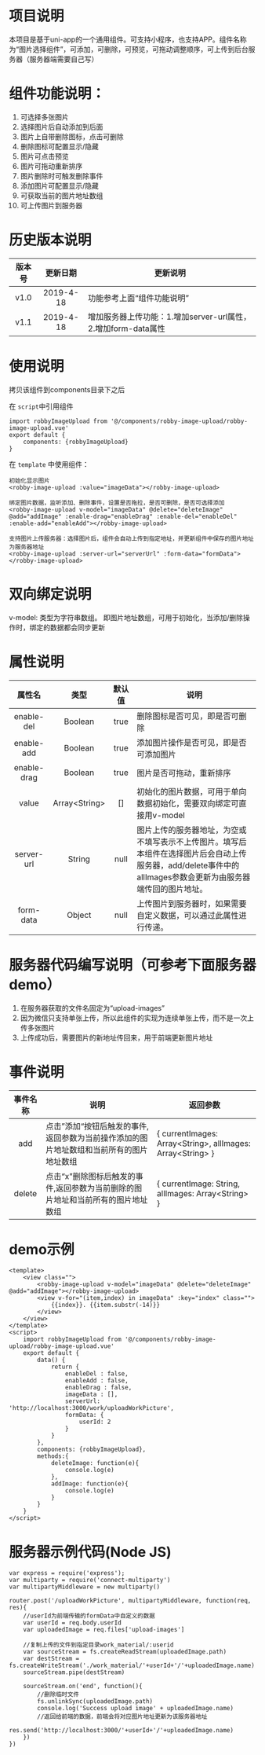 # 项目说明
本项目是基于uni-app的一个通用组件。可支持小程序，也支持APP。组件名称为“图片选择组件”，可添加，可删除，可预览，可拖动调整顺序，可上传到后台服务器（服务器端需要自己写）

# 组件功能说明：
1. 可选择多张图片
2. 选择图片后自动添加到后面
4. 图片上自带删除图标，点击可删除
5. 删除图标可配置显示/隐藏
7. 图片可点击预览
8. 图片可拖动重新排序
9. 图片删除时可触发删除事件
10. 添加图片可配置显示/隐藏
11. 可获取当前的图片地址数组
12. 可上传图片到服务器

# 历史版本说明
版本号|更新日期|更新说明
:-:|:-:|-
v1.0|2019-4-18|功能参考上面“组件功能说明”
v1.1|2019-4-18|增加服务器上传功能：1.增加server-url属性， 2.增加form-data属性

# 使用说明
拷贝该组件到components目录下之后

在 `script`中引用组件
```
import robbyImageUpload from '@/components/robby-image-upload/robby-image-upload.vue'
export default {
    components: {robbyImageUpload}
}
```

在 `template` 中使用组件：
```
初始化显示图片
<robby-image-upload :value="imageData"></robby-image-upload>

绑定图片数据，监听添加、删除事件，设置是否拖拉，是否可删除，是否可选择添加
<robby-image-upload v-model="imageData" @delete="deleteImage" @add="addImage" :enable-drag="enableDrag" :enable-del="enableDel" :enable-add="enableAdd"></robby-image-upload>

支持图片上传服务器：选择图片后，组件会自动上传到指定地址，并更新组件中保存的图片地址为服务器地址
<robby-image-upload :server-url="serverUrl" :form-data="formData"></robby-image-upload>
```

# 双向绑定说明
v-model: 类型为字符串数组。 即图片地址数组，可用于初始化，当添加/删除操作时，绑定的数据都会同步更新

# 属性说明
属性名|类型|默认值|说明
:-:|:-:|:-:|-
enable-del|Boolean|true|删除图标是否可见，即是否可删除
enable-add|Boolean|true|添加图片操作是否可见，即是否可添加图片
enable-drag|Boolean|true|图片是否可拖动，重新排序
value|Array&lt;String&gt;|[]|初始化的图片数据，可用于单向数据初始化，需要双向绑定可直接用v-model
server-url|String|null|图片上传的服务器地址，为空或不填写表示不上传图片。填写后本组件在选择图片后会自动上传服务器，add/delete事件中的allImages参数会更新为由服务器端传回的图片地址。
form-data|Object|null|上传图片到服务器时，如果需要自定义数据，可以通过此属性进行传递。

# 服务器代码编写说明（可参考下面服务器demo）
1. 在服务器获取的文件名固定为“upload-images”
2. 因为微信只支持单张上传，所以此组件的实现为连续单张上传，而不是一次上传多张图片
3. 上传成功后，需要图片的新地址传回来，用于前端更新图片地址

# 事件说明
事件名称|说明|返回参数
:-:|-|-
add|点击”添加“按钮后触发的事件,返回参数为当前操作添加的图片地址数组和当前所有的图片地址数组|{ currentImages: Array&lt;String&gt;, allImages: Array&lt;String&gt; }
delete|点击“x”删除图标后触发的事件,返回参数为当前删除的图片地址和当前所有的图片地址数组|{ currentImage: String, allImages: Array&lt;String&gt; }

# demo示例
```
<template>
	<view class="">
		<robby-image-upload v-model="imageData" @delete="deleteImage" @add="addImage"></robby-image-upload>
		<view v-for="(item,index) in imageData" :key="index" class="">
			{{index}}. {{item.substr(-14)}}
		</view>
	</view>
</template>
<script>
	import robbyImageUpload from '@/components/robby-image-upload/robby-image-upload.vue'
	export default {
		data() {
			return {
				enableDel : false,
				enableAdd : false,
				enableDrag : false,
				imageData : [],
				serverUrl: 'http://localhost:3000/work/uploadWorkPicture',
				formData: {
					userId: 2
				}
			} 
		},
		components: {robbyImageUpload},
		methods:{
			deleteImage: function(e){
				console.log(e)
			},
			addImage: function(e){
				console.log(e)
			}
		}
	}
</script>
```

# 服务器示例代码(Node JS)
```
var express = require('express');
var multiparty = require('connect-multiparty')
var multipartyMiddleware = new multiparty()

router.post('/uploadWorkPicture', multipartyMiddleware, function(req, res){
	//userId为前端传输的formData中自定义的数据
	var userId = req.body.userId
	var uploadedImage = req.files['upload-images']
	
	//复制上传的文件到指定目录work_material/:userid
	var sourceStream = fs.createReadStream(uploadedImage.path)
	var destStream = fs.createWriteStream('./work_material/'+userId+'/'+uploadedImage.name)
	sourceStream.pipe(destStream)
	
	sourceStream.on('end', function(){
		//删除临时文件
		fs.unlinkSync(uploadedImage.path)
		console.log('Success upload image' + uploadedImage.name)
		//返回给前端的数据，前端会将对应图片地址更新为该服务器地址
		res.send('http://localhost:3000/'+userId+'/'+uploadedImage.name)
	})
})
```
